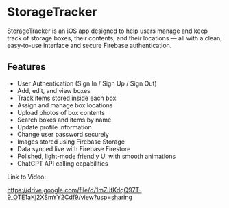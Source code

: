 #  StorageTracker

StorageTracker is an iOS app designed to help users manage and keep track of storage boxes, their contents, and their locations — all with a clean, easy-to-use interface and secure Firebase authentication.

##  Features

-  User Authentication (Sign In / Sign Up / Sign Out)
-  Add, edit, and view boxes
-  Track items stored inside each box
-  Assign and manage box locations
-  Upload photos of box contents
-  Search boxes and items by name
-  Update profile information
-  Change user password securely
-  Images stored using Firebase Storage
-  Data synced live with Firebase Firestore
-  Polished, light-mode friendly UI with smooth animations
-  ChatGPT API calling capabilities 

Link to Video:

https://drive.google.com/file/d/1mZJtKdqQ97T-9_OTE1aKj2XSmYY2Cdf9/view?usp=sharing
